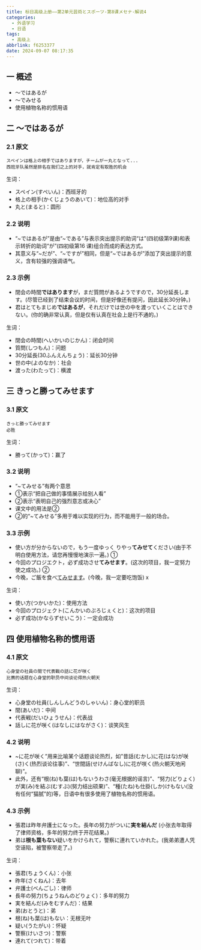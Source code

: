 ```yaml
---
title: 标日高级上册——第2单元芸術とスポーツ-第8课メセナ-解说4
categories:
  - 外语学习
  - 日语
tags:
  - 高级上
abbrlink: f6253377
date: 2024-09-07 08:17:35
---
```

## 一 概述

* ～ではあるが
* ～でみせる
* 使用植物名称的惯用语

<!--more-->

## 二 ～ではあるが

### 2.1 原文

```
スペインは格上の相手ではありますが，チームがー丸となって...
西班牙队虽然是排名在我们之上的对手，就肯定有取胜的机会
```

生词：

* スペイン(すぺいん)：西班牙的
* 格上の相手(かくじょうのあいて)：地位高的对手
* 丸と(まると)：圆形

### 2.2 说明

* “~ではあるが”是由“~である”与表示突出提示的助词“は”(四初级第9课)和表示转折的助词“が”(四初级第16 课)组合而成的表达方式。
* 其意义与“~だが”、“~ですが”相同，但是“~ではあるが”添加了突出提示的意义，含有较强的强调语气。

### 2.3 示例

* 閉会の時間**ではあります**が，まだ質問があるようですので，30分延長します。(尽管已经到了结束会议的时间，但是好像还有提问，因此延长30分钟。)
* 君はとてもまじめ**ではあるが**，それだけでは世の中を渡っていくことはできない。(你的确非常认真，但是仅有认真在社会上是行不通的。)

生词：

* 閉会の時間(へいかいのじかん)：闭会时间
* 質問(しつもん)：问题
* 30分延長(30ふんえんちょう)：延长30分钟
* 世の中(よのなか)：社会
* 渡った(わたって)：横渡

## 三 きっと勝ってみせます

### 3.1 原文

```
きっと勝ってみせます
必胜
```

生词：

* 勝って(かって)：赢了

### 3.2 说明

* “~てみせる”有两个意思
* ①表示“把自己做的事情展示给别人看”
* ②表示“表明自己的强烈意志或决心”
* 课文中的用法是②
* ②的“~てみせる”多用于难以实现的行为，而不能用于一般的场合。

### 3.3 示例

* 使い方が分からないので，もう一度ゆっく りやっ**てみせて**ください(由于不明白使用方法，请您再慢慢地演示一遍。) ①
* 今回のプロジエクト，必ず成功させ**てみせます**。(这次的项目，我一定努力使之成功。) ②
* 今晚，ご飯を食べ<u>てみせます</u>。(今晚，我一定要吃饱饭) x

生词：

* 使い方(つかいかた)：使用方法
* 今回のプロジェクト(こんかいのぷろじぇくと)：这次的项目
* 必ず成功(かならずせいこう)：一定会成功

## 四 使用植物名称的惯用语

### 4.1 原文

```
心身堂の社員の間で代表戰の話に花が咲く
比赛的话题在心身堂的职员中间谈论得热火朝天
```

生词：

* 心身堂の社員(しんしんどうのしゃいん)：身心堂的职员
* 間(あいだ)：中间
* 代表戦(だいひょうせん)：代表战
* 話しに花が咲く(はなしにはながさく)：谈笑风生

### 4.2 说明

* ~に花が咲く”用来比喻某个话题谈论热烈，如”昔話(むかし)に花(はな)が咲(さ)く(热烈谈论往事)”、“世間話(せけんばなし)に花が咲く(热火朝天地闲聊)”。
* 此外，还有“根(ね)も葉(は)もないうわさ(毫无根据的谣言)”、“努力(どりょく)が実(み)を結ぶ(むすぶ)(努力结出硕果)”、“種(たね)も仕掛(しか)けもない(没有任何“猫腻”的)等，日语中有很多使用了植物名称的惯用语。

### 4.3 示例

* 張君は昨年弁護士になった。長年の努力がついに**実を結んだ** (小张去年取得了律师资格，多年的努力终于开花结果。)
* 弟は**根も葉もない**疑いをかけられて，警察に連れていかれた。(我弟弟遭人凭空诬陷，被警察带走了。)

生词：

* 張君(ちょうくん)：小张
* 昨年(さくねん)：去年
* 弁護士(べんごし)：律师
* 長年の努力(ちょうねんのどりょく)：多年的努力
* 実を結んだ(みをむすんだ)：结果
* 弟(おとうと)：弟
* 根(ね)も葉(は)もない：无根无叶
* 疑い(うたがい)：怀疑
* 警察(けいさつ)：警察
* 連れて(つれて)：带着

